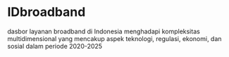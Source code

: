 # IDbroadband
dasbor layanan broadband di Indonesia menghadapi kompleksitas multidimensional yang mencakup aspek teknologi, regulasi, ekonomi, dan sosial dalam periode 2020-2025
